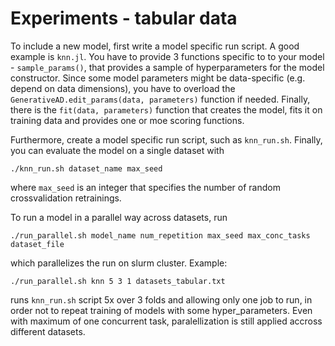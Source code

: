 # Experiments - tabular data
To include a new model, first write a model specific run script. A good example is `knn.jl`. You have to provide 3 functions specific to to your model - `sample_params()`, that provides a sample of hyperparameters for the model constructor. Since some model parameters might be data-specific (e.g. depend on data dimensions), you have to overload the `GenerativeAD.edit_params(data, parameters)` function if needed. Finally, there is the `fit(data, parameters)` function that creates the model, fits it on training data and provides one or moe scoring functions.

Furthermore, create a model specific run script, such as `knn_run.sh`. Finally, you can evaluate the model on a single dataset with
```
./knn_run.sh dataset_name max_seed 
```
where `max_seed` is an integer that specifies the number of random crossvalidation retrainings.

To run a model in a parallel way across datasets, run
```
./run_parallel.sh model_name num_repetition max_seed max_conc_tasks dataset_file
```
which parallelizes the run on slurm cluster. Example:
```
./run_parallel.sh knn 5 3 1 datasets_tabular.txt
```
runs `knn_run.sh` script 5x over 3 folds and allowing only one job to run, 
in order not to repeat training of models with some hyper_parameters. 
Even with maximum of one concurrent task, paralellization is still applied 
accross different datasets.
